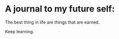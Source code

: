 # A journal to my future self: 

The best thing in life are things that are earned. 

Keep learning.

